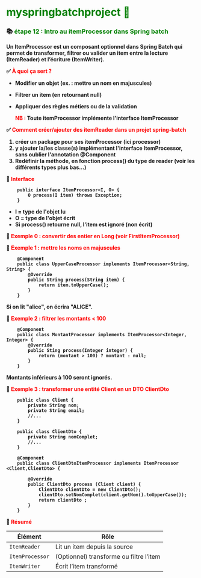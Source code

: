 # <font color=green> myspringbatchproject 🎯 </font>

<b>

### 📚 <font color=green> étape 12 : Intro au itemProcessor dans Spring batch </font>

Un ItemProcessor est un composant optionnel dans Spring Batch qui permet de transformer, filtrer ou valider un item entre la lecture (ItemReader) et l’écriture (ItemWriter).



✅ <font color=red>  À quoi ça sert ? </font>

* Modifier un objet (ex. : mettre un nom en majuscules)
* Filtrer un item (en retournant null)
* Appliquer des règles métiers ou de la validation


  <font color=red> NB : </font> Toute itemProcessor implémente l'interface ItemProcessor 

✅ <font color=red> Comment créer/ajouter des itemReader dans un projet spring-batch </font>

1. créer un package pour ses itemProcessor (ici processor)
2. y ajouter la/les classe(s) implémentant l'interface ItemProcessor, sans oublier l'annotation @Component
3. Redéfinir la méthode, en fonction process() du type de reader (voir les différents types plus bas...)

🧱 <font color=red>Interface</font>

        public interface ItemProcessor<I, O> {
            O process(I item) throws Exception;
        }

* I = type de l'objet lu 
* O = type de l'objet écrit 
* Si process() retourne null, l'item est ignoré (non écrit)


🧪 <font color=red> Exemple 0 : convertir des entier en Long (voir FirstItemProcessor) </font>


🧪 <font color=red> Exemple 1 : mettre les noms en majuscules </font>

        @Component
        public class UpperCaseProcessor implements ItemProcessor<String, String> {
            @Override
            public String process(String item) {
                return item.toUpperCase();
            }
        }

Si on lit "alice", on écrira "ALICE".

🧪 <font color=red> Exemple 2 : filtrer les montants < 100 </font>


        @Component
        public class MontantProcessor implements ItemProcessor<Integer, Integer> {
            @Override 
            public Sting process(Integer integer) {
                return (montant > 100) ? montant : null;
            }
        }

Montants inférieurs à 100 seront ignorés.

🧪 <font color=red> Exemple 3 : transformer une entité Client en un DTO ClientDto </font>

        public class Client {
            private String nom;
            private String email;
            //...
        }
        
        public class ClientDto {
            private String nomComplet;
            //...
        }

        @Component
        public class ClientDtoItemProcessor implements ItemProcessor <Client,ClientDto> {
            
            @Override
            public ClientDto process (Client client) {
                ClientDto clientDto = new ClientDto();
                clientDto.setNomComplet(client.getNom().toUpperCase());
                return clientDto ;
            }
        }


🧠 <font color=red> Résumé</font>

| Élément         | Rôle                                    |
| --------------- | --------------------------------------- |
| `ItemReader`    | Lit un item depuis la source            |
| `ItemProcessor` | (Optionnel) transforme ou filtre l’item |
| `ItemWriter`    | Écrit l’item transformé                 |


